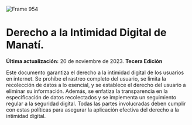 ![Frame 954](https://github.com/TornadoAzul/intimidad-digital-manati/assets/40547556/73497e25-4c7e-470b-b18e-d1199f3a5304)
# Derecho a la Intimidad Digital de Manatí.

**Última actualización:** 20 de noviembre de 2023.
**Tecera Edición**

Este documento garantiza el derecho a la intimidad digital de los usuarios en internet. Se prohíbe el rastreo completo del usuario, se limita la recolección de datos a lo esencial, y se establece el derecho del usuario a eliminar su información. Además, se enfatiza la transparencia en la especificación de datos recolectados y se implementa un seguimiento regular a la seguridad digital. Todas las partes involucradas deben cumplir con estas políticas para asegurar la aplicación efectiva del derecho a la intimidad digital.

